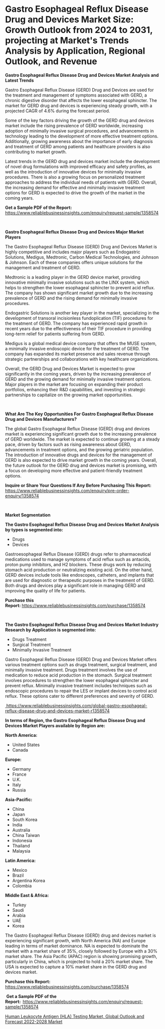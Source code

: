 <p><h1>Gastro Esophageal Reflux Disease Drug and Devices Market Size: Growth Outlook from 2024 to 2031, projecting at Market's Trends Analysis by Application, Regional Outlook, and Revenue</h1></p><p><strong>Gastro Esophageal Reflux Disease Drug and Devices Market Analysis and Latest Trends</strong></p>
<p><p>Gastro Esophageal Reflux Disease (GERD) Drug and Devices are used for the treatment and management of symptoms associated with GERD, a chronic digestive disorder that affects the lower esophageal sphincter. The market for GERD drug and devices is experiencing steady growth, with a projected CAGR of 4.6% during the forecast period. </p><p>Some of the key factors driving the growth of the GERD drug and devices market include the rising prevalence of GERD worldwide, increasing adoption of minimally invasive surgical procedures, and advancements in technology leading to the development of more effective treatment options. Additionally, growing awareness about the importance of early diagnosis and treatment of GERD among patients and healthcare providers is also contributing to market growth.</p><p>Latest trends in the GERD drug and devices market include the development of novel drug formulations with improved efficacy and safety profiles, as well as the introduction of innovative devices for minimally invasive procedures. There is also a growing focus on personalized treatment approaches to address the individual needs of patients with GERD. Overall, the increasing demand for effective and minimally invasive treatment options for GERD is expected to drive the growth of the market in the coming years.</p></p>
<p><strong>Get a Sample PDF of the Report:&nbsp;</strong> <a href="https://www.reliablebusinessinsights.com/enquiry/request-sample/1358574">https://www.reliablebusinessinsights.com/enquiry/request-sample/1358574</a></p>
<p>&nbsp;</p>
<p><strong>Gastro Esophageal Reflux Disease Drug and Devices Major Market Players</strong></p>
<p><p>The Gastro Esophageal Reflux Disease (GERD) Drug and Devices Market is highly competitive and includes major players such as Endogastric Solutions, Medigus, Medtronic, Carbon Medical Technologies, and Johnson & Johnson. Each of these companies offers unique solutions for the management and treatment of GERD.</p><p>Medtronic is a leading player in the GERD device market, providing innovative minimally invasive solutions such as the LINX system, which helps to strengthen the lower esophageal sphincter to prevent acid reflux. The company has shown significant market growth due to the increasing prevalence of GERD and the rising demand for minimally invasive procedures.</p><p>Endogastric Solutions is another key player in the market, specializing in the development of transoral incisionless fundoplication (TIF) procedures for the treatment of GERD. The company has experienced rapid growth in recent years due to the effectiveness of their TIF procedure in providing long-term relief for patients suffering from GERD.</p><p>Medigus is a global medical device company that offers the MUSE system, a minimally invasive endoscopic device for the treatment of GERD. The company has expanded its market presence and sales revenue through strategic partnerships and collaborations with key healthcare organizations.</p><p>Overall, the GERD Drug and Devices Market is expected to grow significantly in the coming years, driven by the increasing prevalence of GERD and the growing demand for minimally invasive treatment options. Major players in the market are focusing on expanding their product portfolios, enhancing their R&D capabilities, and investing in strategic partnerships to capitalize on the growing market opportunities.</p></p>
<p>&nbsp;</p>
<p><strong>What Are The Key Opportunities For Gastro Esophageal Reflux Disease Drug and Devices Manufacturers?</strong></p>
<p><p>The global Gastro Esophageal Reflux Disease (GERD) drug and devices market is experiencing significant growth due to the increasing prevalence of GERD worldwide. The market is expected to continue growing at a steady pace, driven by factors such as rising awareness about GERD, advancements in treatment options, and the growing geriatric population. The introduction of innovative drugs and devices for the management of GERD is also expected to drive market growth in the coming years. Overall, the future outlook for the GERD drug and devices market is promising, with a focus on developing more effective and patient-friendly treatment options.</p></p>
<p><strong>Inquire or Share Your Questions If Any Before Purchasing This Report:</strong> <a href="https://www.reliablebusinessinsights.com/enquiry/pre-order-enquiry/1358574">https://www.reliablebusinessinsights.com/enquiry/pre-order-enquiry/1358574</a></p>
<p>&nbsp;</p>
<p><strong>Market Segmentation</strong></p>
<p><strong>The Gastro Esophageal Reflux Disease Drug and Devices Market Analysis by types is segmented into:</strong></p>
<p><ul><li>Drugs</li><li>Devices</li></ul></p>
<p><p>Gastroesophageal Reflux Disease (GERD) drugs refer to pharmaceutical medications used to manage symptoms of acid reflux such as antacids, proton pump inhibitors, and H2 blockers. These drugs work by reducing stomach acid production or neutralizing existing acid. On the other hand, GERD devices include tools like endoscopes, catheters, and implants that are used for diagnostic or therapeutic purposes in the treatment of GERD. Both drugs and devices play a significant role in managing GERD and improving the quality of life for patients.</p></p>
<p><strong>Purchase this Report:&nbsp;</strong><a href="https://www.reliablebusinessinsights.com/purchase/1358574">https://www.reliablebusinessinsights.com/purchase/1358574</a></p>
<p>&nbsp;</p>
<p><strong>The Gastro Esophageal Reflux Disease Drug and Devices Market Industry Research by Application is segmented into:</strong></p>
<p><ul><li>Drugs Treatment</li><li>Surgical Treatment</li><li>Minimally Invasive Treatment</li></ul></p>
<p><p>Gastro Esophageal Reflux Disease (GERD) Drug and Devices Market offers various treatment options such as drugs treatment, surgical treatment, and minimally invasive treatment. Drugs treatment involves the use of medication to reduce acid production in the stomach. Surgical treatment involves procedures to strengthen the lower esophageal sphincter and prevent reflux. Minimally invasive treatment includes techniques such as endoscopic procedures to repair the LES or implant devices to control acid reflux. These options cater to different preferences and severity of GERD.</p></p>
<p><a href="https://www.reliablebusinessinsights.com/global-gastro-esophageal-reflux-disease-drug-and-devices-market-r1358574">&nbsp;https://www.reliablebusinessinsights.com/global-gastro-esophageal-reflux-disease-drug-and-devices-market-r1358574</a></p>
<p><strong>In terms of Region, the Gastro Esophageal Reflux Disease Drug and Devices Market Players available by Region are:</strong></p>
<p>
    <p> <strong> North America: </strong>
        <ul>
            <li>United States</li>
            <li>Canada</li>
        </ul>
        </p> 
    <p> <strong> Europe: </strong>
        <ul>
            <li>Germany</li>
            <li>France</li>
            <li>U.K.</li>
            <li>Italy</li>
            <li>Russia</li>
        </ul>
        </p> 
    <p> <strong> Asia-Pacific: </strong>
        <ul>
            <li>China</li>
            <li>Japan</li>
            <li>South Korea</li>
            <li>India</li>
            <li>Australia</li>
            <li>China Taiwan</li>
            <li>Indonesia</li>
            <li>Thailand</li>
            <li>Malaysia</li>
        </ul>
        </p> 
    <p> <strong> Latin America: </strong>
        <ul>
            <li>Mexico</li>
            <li>Brazil</li>
            <li>Argentina Korea</li>
            <li>Colombia</li>
        </ul>
        </p> 
    <p> <strong> Middle East & Africa: </strong>
        <ul>
            <li>Turkey</li>
            <li>Saudi</li>
            <li>Arabia</li>
            <li>UAE</li>
            <li>Korea</li>
        </ul>
    </p>
    </p>
<p><p>The Gastro Esophageal Reflux Disease (GERD) drug and devices market is experiencing significant growth, with North America (NA) and Europe leading in terms of market dominance. NA is expected to dominate the market with a market share of 35%, closely followed by Europe with a 30% market share. The Asia Pacific (APAC) region is showing promising growth, particularly in China, which is projected to hold a 20% market share. The USA is expected to capture a 10% market share in the GERD drug and devices market.</p></p>
<p><strong>Purchase this Report: </strong><a href="https://www.reliablebusinessinsights.com/purchase/1358574">https://www.reliablebusinessinsights.com/purchase/1358574</a></p>
<p>&nbsp;<strong>Get a Sample PDF of the Report:&nbsp;&nbsp;</strong><a href="https://www.reliablebusinessinsights.com/enquiry/request-sample/1358574">https://www.reliablebusinessinsights.com/enquiry/request-sample/1358574</a></p>
<p><strong></strong></p>
<p><p><a href="https://github.com/widyafarer/Market-Research-Report-List-1/blob/main/human-leukocyte-antigen-hla-testing-market-global-outlook-and-forecast-2022-2028-market.md">Human Leukocyte Antigen (HLA) Testing Market, Global Outlook and Forecast 2022-2028 Market</a></p></p>